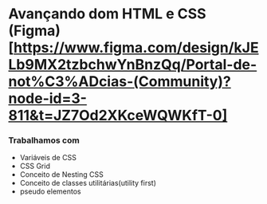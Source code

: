 # Avançando dom HTML e CSS (Figma)[https://www.figma.com/design/kJELb9MX2tzbchwYnBnzQq/Portal-de-not%C3%ADcias-(Community)?node-id=3-811&t=JZ7Od2XKceWQWKfT-0]
### Trabalhamos com
- Variáveis de CSS
- CSS Grid
- Conceito de Nesting CSS
- Conceito de classes utilitárias(utility first)
- pseudo elementos
